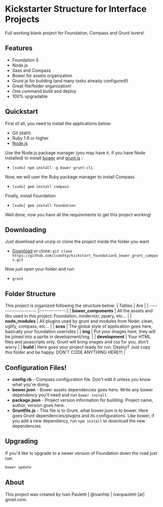 # Kickstarter Structure for Interface Projects

Full working blank project for Foundation, Compass and Grunt lovers!

## Features

  * Foundation 5
  * Node.js
  * Sass and Compass
  * Bower for assets organization 
  * Grunt.js for building (and many tasks already configured!)
  * Great file/folder organization!
  * One command build and deploy
  * 100% upgradable


## Quickstart

  First of all, you need to install the applications below:
  * Git (dah!)
  * Ruby 1.9 or higher
  * [Node.js](http://nodejs.org)
  
  Use the Node.js package manager (you may have it, if you have Node installed) to install [bower](http://bower.io) and [grunt.js](http://bower.io) : 
  * `[sudo] npm install -g bower grunt-cli`

  Now, we will user the Ruby package manager to install Compass
  * `[sudo] gem install compass`

  Finally, install Foundation
  * `[sudo] gem install foundation`
  
  Well done, now you have all the requirements to get this project working!


## Downloading

  Just download and unzip or clone the project inside the folder you want
  * [Download](https://github.com/ivanhtp/kickstart_foundation5_bower_grunt_compass/archive/master.zip) or clone: `git clone https://github.com/ivanhtp/kickstart_foundation5_bower_grunt_compass.git`
  
  Now just open your folder and run:
  * `grunt`


## Folder Structure
  
  This project is organized following the structure below:
  | Tables             | Are           |
| -------------------- |:-------------:|
| __bower_components__ | All the assets and libs used in this project: Foundation, modernizr, jquery, etc... |
| __node_modules__     | All plugins used by grunt and modules from Node: clean, uglify, compass, etc...      |
| __scss__             | The global style of application goes here, basically your foundation overrides      |
| __img__ | Put your images here, they will be joined into a sprite in development/img. |
| __development__     | Your HTML files and javascripts only. Grunt will bring images and css for you, don't worry   |
| __build__             | Here goes your project ready for run. Deploy? Just copy this folder and be happy. DON'T CODE ANYTHING HERE!!!     |



## Configuration Files!

  * __config.rb__ - Compass configuration file. Don't edit it unless you know what you're doing.
  * __bower.json__ - Bower assets dependencies goes here. Write any bower dependency you'll need and run `bower install`.
  * __package.json__ - Project version information for building. Project name, author, version goes here.
  * __Gruntfile.js__ - This file is to Grunt, what bower.json is to bower. Here goes Grunt dependencies/plugins and its configurations. Like bower, if you add a new dependency, run `npm install` to download the new dependencies
  

## Upgrading

 If you'd like to upgrade to a newer version of Foundation down the road just run:

 ```bash
 bower update
 ```
 
 ## About
 This project was created by Ivan Pauletti | @ivanhtp | ivanpauletti [at] gmail.com.
 
